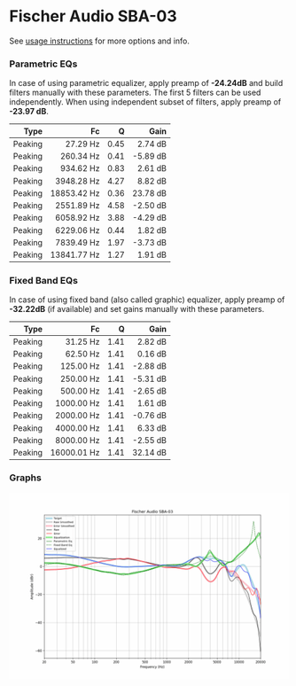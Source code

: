 # Fischer Audio SBA-03
See [usage instructions](https://github.com/jaakkopasanen/AutoEq#usage) for more options and info.

### Parametric EQs
In case of using parametric equalizer, apply preamp of **-24.24dB** and build filters manually
with these parameters. The first 5 filters can be used independently.
When using independent subset of filters, apply preamp of **-23.97 dB**.

| Type    | Fc          |    Q | Gain     |
|--------:|------------:|-----:|---------:|
| Peaking | 27.29 Hz    | 0.45 | 2.74 dB  |
| Peaking | 260.34 Hz   | 0.41 | -5.89 dB |
| Peaking | 934.62 Hz   | 0.83 | 2.61 dB  |
| Peaking | 3948.28 Hz  | 4.27 | 8.82 dB  |
| Peaking | 18853.42 Hz | 0.36 | 23.78 dB |
| Peaking | 2551.89 Hz  | 4.58 | -2.50 dB |
| Peaking | 6058.92 Hz  | 3.88 | -4.29 dB |
| Peaking | 6229.06 Hz  | 0.44 | 1.82 dB  |
| Peaking | 7839.49 Hz  | 1.97 | -3.73 dB |
| Peaking | 13841.77 Hz | 1.27 | 1.91 dB  |

### Fixed Band EQs
In case of using fixed band (also called graphic) equalizer, apply preamp of **-32.22dB**
(if available) and set gains manually with these parameters.

| Type    | Fc          |    Q | Gain     |
|--------:|------------:|-----:|---------:|
| Peaking | 31.25 Hz    | 1.41 | 2.82 dB  |
| Peaking | 62.50 Hz    | 1.41 | 0.16 dB  |
| Peaking | 125.00 Hz   | 1.41 | -2.88 dB |
| Peaking | 250.00 Hz   | 1.41 | -5.31 dB |
| Peaking | 500.00 Hz   | 1.41 | -2.65 dB |
| Peaking | 1000.00 Hz  | 1.41 | 1.61 dB  |
| Peaking | 2000.00 Hz  | 1.41 | -0.76 dB |
| Peaking | 4000.00 Hz  | 1.41 | 6.33 dB  |
| Peaking | 8000.00 Hz  | 1.41 | -2.55 dB |
| Peaking | 16000.01 Hz | 1.41 | 32.14 dB |

### Graphs
![](./Fischer%20Audio%20SBA-03.png)